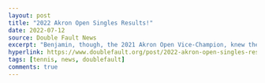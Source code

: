 ```yaml
---
layout: post
title: "2022 Akron Open Singles Results!"
date: 2022-07-12
source: Double Fault News
excerpt: "Benjamin, though, the 2021 Akron Open Vice-Champion, knew the courts of Towpath better than any other entry, and was able to blunt Shenyong's attempts with his experience, power..."
hyperlink: https://www.doublefault.org/post/2022-akron-open-singles-results
tags: [tennis, news, doublefault]
comments: true
---
```

